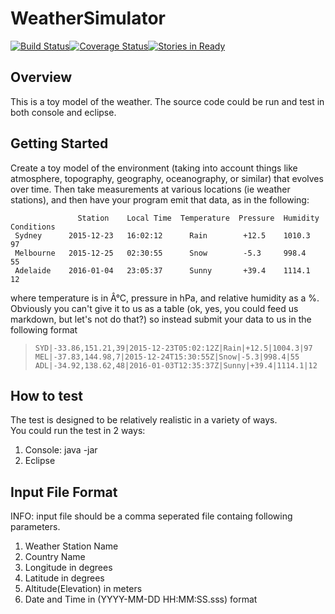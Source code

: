      
# **WeatherSimulator**
[![Build Status](https://travis-ci.org/cubean/environment-toy-model.svg?branch=master)](https://travis-ci.org/cubean/environment-toy-model)[![Coverage Status](https://coveralls.io/repos/github/cubean/environment-toy-model/badge.svg?branch=master)](https://coveralls.io/github/cubean/environment-toy-model?branch=master)[![Stories in Ready](https://badge.waffle.io/cubean/environment-toy-model.svg?label=ready&title=Ready)](http://waffle.io/cubean/environment-toy-model)


## **Overview**

This is a toy model of the weather.
The source code could be run and test in both console and eclipse.

## **Getting Started**

Create a toy model of the environment (taking into account things like atmosphere, topography, geography, oceanography, or similar) that evolves over time. Then take measurements at various locations (ie weather stations), and then have your program emit that data, as in the following:

                   Station    Local Time  Temperature  Pressure  Humidity  Conditions 
     Sydney      2015-12-23   16:02:12      Rain        +12.5    1010.3    97 
     Melbourne   2015-12-25   02:30:55      Snow        -5.3     998.4     55 
     Adelaide    2016-01-04   23:05:37      Sunny       +39.4    1114.1    12 
     
where temperature is in Â°C, pressure in hPa, and relative humidity as a %. Obviously you can't give it to us as a table (ok, yes, you could feed us markdown, but let's not do that?) so instead submit your data to us in the following format

>     SYD|-33.86,151.21,39|2015-12-23T05:02:12Z|Rain|+12.5|1004.3|97
>     MEL|-37.83,144.98,7|2015-12-24T15:30:55Z|Snow|-5.3|998.4|55
>     ADL|-34.92,138.62,48|2016-01-03T12:35:37Z|Sunny|+39.4|1114.1|12


## **How to test**

The test is designed to be relatively realistic in a variety of ways.  
You could run the test in 2 ways:

 1. Console: java -jar <jarname> <inputFile>
 2. Eclipse

## **Input File Format**
INFO: input file should be a comma seperated file containg following parameters.
1. Weather Station Name
2. Country Name
3. Longitude in degrees
4. Latitude in degrees
5. Altitude(Elevation) in meters
6. Date and Time in (YYYY-MM-DD HH:MM:SS.sss) format